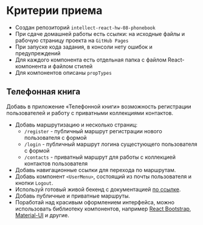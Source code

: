 # Критерии приема

- Создан репозиторий `intellect-react-hw-08-phonebook`
- При сдаче домашней работы есть ссылки: на исходные файлы и рабочую страницу
  проекта на `GitHub Pages`
- При запуске кода задания, в консоли нету ошибок и предупреждений
- Для каждого компонента есть отдельная папка с файлом React-компонента и файлом
  стилей
- Для компонентов описаны `propTypes`

## Телефонная книга

Добавь в приложение «Телефонной книги» возможность регистрации пользователей и
работу с приватными коллекциями контактов.

- Добавь маршрутизацию и несколько страниц:
  - `/register` - публичный маршрут регистрации нового пользователя с формой
  - `/login` - публичный маршрут логина сущестующего пользователя с формой
  - `/contacts` - приватный маршрут для работы с коллекцией контактов
    пользователя
- Добавь навигационные ссылки для перехода по маршрутам.
- Добавь компонент `<UserMenu>`, состоящий из почты пользователя и кнопки
  `Logout`.
- Используй готовый живой бекенд с документацией
  [по ссылке](https://connections-api.herokuapp.com/docs/).
- Добавь публичные и приватные маршруты.
- Поработай над красивым оформлением интерфейса, можно использовать библиотеку
  компонентов, например [React Bootstrap](https://react-bootstrap.github.io/),
  [Material-UI](https://material-ui.com/) и другие.

